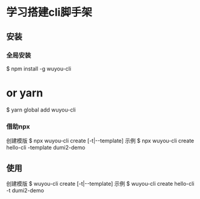 # 学习搭建cli脚手架

## 安装
### 全局安装
$ npm install -g wuyou-cli
# or yarn
$ yarn global add wuyou-cli

### 借助npx
创建模版
$ npx wuyou-cli create <name> [-t|--template]
示例
$ npx wuyou-cli create hello-cli -template dumi2-demo

## 使用
创建模版
$ wuyou-cli create <name> [-t|--template]
示例
$ wuyou-cli create hello-cli -t dumi2-demo
